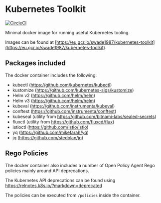 # Kubernetes Toolkit

[![CircleCI](https://circleci.com/gh/swade1987/kubernetes-toolkit.svg?style=svg)](https://circleci.com/gh/swade1987/kubernetes-toolkit)

Minimal docker image for running useful Kubernetes tooling.

Images can be found at [https://eu.gcr.io/swade1987/kubernetes-toolkit](https://eu.gcr.io/swade1987/kubernetes-toolkit).

## Packages included

The docker container includes the following:

- kubectl (https://github.com/kubernetes/kubectl)
- kustomize (https://github.com/kubernetes-sigs/kustomize)
- Helm v2 (https://github.com/helm/helm)
- Helm v3 (https://github.com/helm/helm)
- kubeval (https://github.com/instrumenta/kubeval)
- conftest (https://github.com/instrumenta/conftest)
- kubeseal (utility from https://github.com/bitnami-labs/sealed-secrets)
- fluxctl (utility from https://github.com/fluxcd/flux)
- istioctl (https://github.com/istio/istio)
- yq (https://github.com/mikefarah/yq)
- jq (https://github.com/stedolan/jq)

## Rego Policies

The docker container also includes a number of Open Policy Agent Rego policies mainly around API deprecations.

The Kubernetes API deprecations can be found using https://relnotes.k8s.io/?markdown=deprecated

The policies can be executed from `/policies` inside the container.